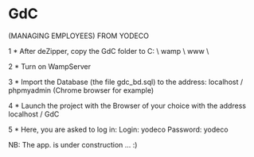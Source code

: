 # GdC
(MANAGING EMPLOYEES) FROM YODECO

1 * After deZipper, copy the GdC folder to C: \ wamp \ www \

2 * Turn on WampServer

3 * Import the Database (the file gdc_bd.sql) to the address: localhost / phpmyadmin
   (Chrome browser for example)

4 * Launch the project with the Browser of your choice with the address localhost / GdC

5 * Here, you are asked to log in:
   Login: yodeco Password: yodeco

NB: The app. is under construction ... :)

